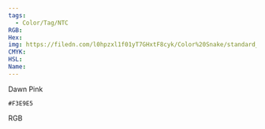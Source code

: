```yaml
---
tags:
  - Color/Tag/NTC
RGB:
Hex:
img: https://filedn.com/l0hpzxl1f01yT7GHxtF8cyk/Color%20Snake/standard_csv_to_svg/%23/F3E9E5.svg
CMYK:
HSL:
Name:
---
```

Dawn Pink
```palette
#F3E9E5
```
RGB
